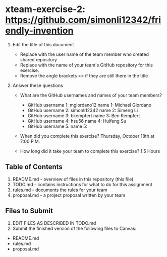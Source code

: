 # xteam-exercise-2: https://github.com/simonli12342/friendly-invention

1. Edit the title of this document
   * Replace <UserName> with the user name of the team member who created shared repository
   * Replace <GitHubRepositoryName> with the name of your team's GitHub repository for this exercise.
   * Remove the angle brackets <> if they are still there in the title

2. Answer these questions
   * What are the GitHub usernames and names of your team members?
       * GitHub username 1: mgiordano12      name 1: Michael Giordano
       * GitHub username 2: simonli12342      name 2: Simeng Li
       * GitHub username 3: bkempfert      name 3: Ben Kempfert
       * GitHub username 4: hsu56      name 4: Huifeng Su
       * GitHub username 5:       name 5:
   * When did you complete this exercise? 
     Thursday, October 18th at 7:00 P.M.
     
   * How long did it take your team to complete this exercise? 
     1.5 Hours

## Table of Contents

1. README.md - overview of files in this repository (this file)
2. TODO.md - contains instructions for what to do for this assignment
3. rules.md - documents the rules for your team
4. proposal.md - a project proposal written by your team

## Files to Submit

1. EDIT FILES AS DESCRIBED IN TODO.md
2. Submit the finished version of the following files to Canvas:

* README.md
* rules.md
* proposal.md
